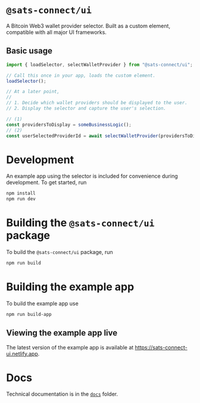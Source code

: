 # `@sats-connect/ui`

A Bitcoin Web3 wallet provider selector. Built as a custom element, compatible with all major UI frameworks.

## Basic usage

```ts
import { loadSelector, selectWalletProvider } from "@sats-connect/ui";

// Call this once in your app, loads the custom element.
loadSelector();

// At a later point,
//
// 1. Decide which wallet providers should be displayed to the user.
// 2. Display the selector and capture the user's selection.

// (1)
const providersToDisplay = someBusinessLogic();
// (2)
const userSelectedProviderId = await selectWalletProvider(providersToDisplay);
```

# Development

An example app using the selector is included for convenience during development. To get started, run

```bash
npm install
npm run dev
```

# Building the `@sats-connect/ui` package

To build the `@sats-connect/ui` package, run

```bash
npm run build
```

# Building the example app

To build the example app use

```bash
npm run build-app
```

## Viewing the example app live

The latest version of the example app is available at <https://sats-connect-ui.netlify.app>.

# Docs

Technical documentation is in the [`docs`](./docs/) folder.
